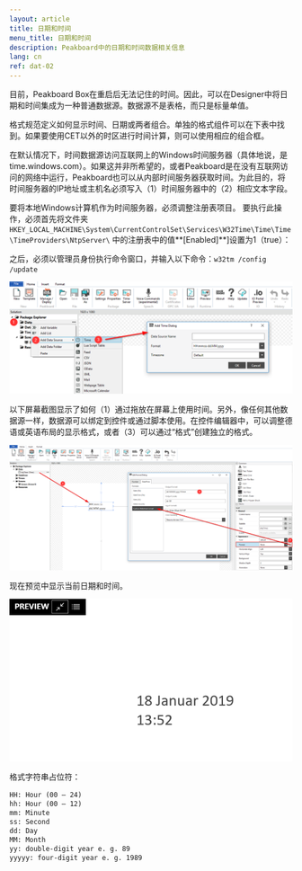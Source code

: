 ```yaml
---
layout: article
title: 日期和时间
menu_title: 日期和时间
description: Peakboard中的日期和时间数据相关信息
lang: cn
ref: dat-02
---
```

目前，Peakboard Box在重启后无法记住的时间。因此，可以在Designer中将日期和时间集成为一种普通数据源。数据源不是表格，而只是标量单值。

格式规范定义如何显示时间、日期或两者组合。单独的格式组件可以在下表中找到。如果要使用CET以外的时区进行时间计算，则可以使用相应的组合框。

在默认情况下，时间数据源访问互联网上的Windows时间服务器（具体地说，是time.windows.com）。如果这并非所希望的，或者Peakboard是在没有互联网访问的网络中运行，Peakboard也可以从内部时间服务器获取时间。为此目的，将时间服务器的IP地址或主机名必须写入（1）时间服务器中的（2）相应文本字段。

要将本地Windows计算机作为时间服务器，必须调整注册表项目。
要执行此操作，必须首先将文件夹`HKEY_LOCAL_MACHINE\System\CurrentControlSet\Services\W32Time\Time\Time\TimeProviders\NtpServer\`
中的注册表中的值**[Enabled]**]设置为1（true）：

之后，必须以管理员身份执行命令窗口，并输入以下命令：`w32tm /config /update`

 ![Add Time Dialog](/assets/images/data-sources/date-and-time/add-time-dialog.png)

以下屏幕截图显示了如何（1）通过拖放在屏幕上使用时间。另外，像任何其他数据源一样，数据源可以绑定到控件或通过脚本使用。在控件编辑器中，可以调整德语或英语布局的显示格式，或者（3）可以通过“格式”创建独立的格式。

 ![Place Time](/assets/images/data-sources/date-and-time/place-time.png)

现在预览中显示当前日期和时间。

![Preview Time](/assets/images/data-sources/date-and-time/preview-time.png)

格式字符串占位符：

 ```
HH: Hour (00 – 24)
hh: Hour (00 – 12)
mm: Minute
ss: Second
dd: Day
MM: Month
yy: double-digit year e. g. 89
yyyyy: four-digit year e. g. 1989
```
